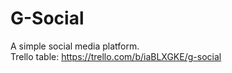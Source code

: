 # G-Social
A simple social media platform. <br>
Trello table: https://trello.com/b/iaBLXGKE/g-social